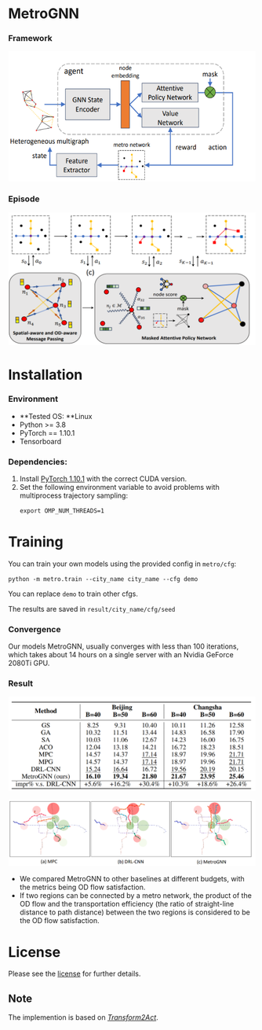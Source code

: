 # MetroGNN

### Framework

![Loading Model Overview](assets/framework.png "Model Overview")

### Episode

![image-20231007184646501](assets/pipeline.png)



# Installation 

### Environment
* **Tested OS: **Linux
* Python >= 3.8
* PyTorch == 1.10.1
* Tensorboard
### Dependencies:
1. Install [PyTorch 1.10.1](https://pytorch.org/get-started/previous-versions/) with the correct CUDA version.
2. Set the following environment variable to avoid problems with multiprocess trajectory sampling:
    ```
    export OMP_NUM_THREADS=1
    ```

# Training

You can train your own models using the provided config in `metro/cfg`:

```
python -m metro.train --city_name city_name --cfg demo
```
You can replace `demo` to train other cfgs.

The results are saved in `result/city_name/cfg/seed`

### Convergence

Our models MetroGNN, usually converges with less than 100 iterations, which takes about 14 hours on a single server with an Nvidia GeForce 2080Ti GPU.

### Result

![image-20231007184747711](assets/result_table.png)

![image-20231007184843088](assets/result_visual.png)

- We compared MetroGNN to other baselines at different budgets, with the metrics being OD flow satisfaction.
- If two regions can be connected by a metro network, the product of the OD flow and the transportation efficiency (the ratio of straight-line distance to path distance) between the two regions is considered to be the OD flow satisfaction.


# License
Please see the [license](LICENSE) for further details.

## Note

The implemention is based on *[Transform2Act](https://github.com/Khrylx/Transform2Act)*.
